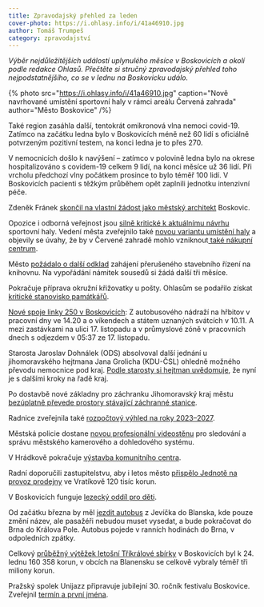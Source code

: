 ```yaml
---
title: Zpravodajský přehled za leden
cover-photo: https://i.ohlasy.info/i/41a46910.jpg
author: Tomáš Trumpeš
category: zpravodajství
---
```


*Výběr nejdůležitějších událostí uplynulého měsíce v Boskovicích a okolí podle redakce Ohlasů. Přečtěte si stručný zpravodajský přehled toho nejpodstatnějšího, co se v lednu na Boskovicku událo.*

{% photo src="https://i.ohlasy.info/i/41a46910.jpg" caption="Nově navrhované umístění sportovní haly v rámci areálu Červená zahrada" author="Město Boskovice" /%}

Také region zasáhla další, tentokrát omikronová vlna nemoci covid-19. Zatímco na začátku ledna bylo v Boskovicích méně než 60 lidí s oficiálně potvrzeným pozitivní testem, na konci ledna je to přes 270.

V nemocnicích došlo k navýšení – zatímco v polovině ledna bylo na okrese hospitalizováno s covidem-19 celkem 9 lidí, na konci měsíce už 36 lidí. Při vrcholu předchozí vlny počátkem prosince to bylo téměř 100 lidí. V Boskovicích pacienti s těžkým průběhem opět zaplnili jednotku intenzivní péče.

Zdeněk Fránek [skončil na vlastní žádost jako městský architekt](https://ohlasy.info/clanky/2022/01/z-radnice.html) Boskovic.

Opozice i odborná veřejnost jsou [silně kritické k aktuálnímu návrhu](https://ohlasy.info/clanky/2022/01/hala-reakce.html) sportovní haly. Vedení města zveřejnilo také [novou variantu umístění haly](https://boskovice.cz/vystavba-sportovni-haly-v-boskovicich/d-43103) a objevily se úvahy, že by v Červené zahradě mohlo vzniknout[ také nákupní centrum](https://ohlasy.info/clanky/2022/01/supermarket-cervenka.html).

Město [požádalo o další odklad](https://ohlasy.info/clanky/2022/01/z-radnice.html) zahájení přerušeného stavebního řízení na knihovnu. Na vypořádání námitek sousedů si žádá další tři měsíce.

Pokračuje příprava okružní křižovatky u pošty. Ohlasům se podařilo získat [kritické stanovisko památkářů](https://ohlasy.info/clanky/2022/01/kruhac-pamatkari.html).

[Nové spoje linky 250 v Boskovicích](https://ohlasy.info/clanky/2022/01/z-radnice.html): Z autobusového nádraží na hřbitov v pracovní dny ve 14.20 a o víkendech a státem uznaných svátcích v 10.11. A mezi zastávkami na ulici 17. listopadu a v průmyslové zóně v pracovních dnech s odjezdem v 05:37 ze 17. listopadu.

Starosta Jaroslav Dohnálek (ODS) absolvoval další jednání u jihomoravského hejtmana Jana Grolicha (KDU-ČSL) ohledně možného převodu nemocnice pod kraj. [Podle starosty si hejtman uvědomuje](https://ohlasy.info/clanky/2022/01/z-radnice.html), že nyní je s dalšími kroky na řadě kraj.

Po dostavbě nové základny pro záchranku Jihomoravský kraj městu [bezúplatně převede prostory stávající záchranné stanice](https://ohlasy.info/clanky/2022/01/z-radnice.html).

Radnice zveřejnila také [rozpočtový výhled na roky 2023–2027](https://boskovice.cz/assets/File.ashx?id_org=832&id_dokumenty=43379).

Městská policie dostane [novou profesionální videostěnu](https://ohlasy.info/clanky/2022/01/z-radnice.html) pro sledování a správu městského kamerového a dohledového systému.

V Hrádkově pokračuje [výstavba komunitního centra](https://boskovice.cz/vystavba-komunitniho-centra-hradkov-zatim-podle-planu/d-43353).

Radní doporučili zastupitelstvu, aby i letos město [přispělo Jednotě na provoz prodejny](https://ohlasy.info/clanky/2022/01/z-radnice.html) ve Vratíkově 120 tisíc korun.

V Boskovicích funguje [lezecký oddíl pro děti](https://ohlasy.info/clanky/2022/01/polez-s-nimi.html).

Od začátku března by měl [jezdit autobus](https://ohlasy.info/clanky/2022/01/z-radnice.html) z Jevíčka do Blanska, kde pouze změní název, ale pasažéři nebudou muset vysedat, a bude pokračovat do Brna do Králova Pole. Autobus pojede v ranních hodinách do Brna, v odpoledních zpátky.

Celkový [průběžný výtěžek letošní Tříkrálové sbírky](https://boskovice.cz/podekovani-za-trikralovou-sbirku/d-43394) v Boskovicích byl k 24. lednu 160 358 korun, v obcích na Blanensku se celkově vybraly téměř tři miliony korun.

Pražský spolek Unijazz připravuje jubilejní 30. ročník festivalu Boskovice. Zveřejnil [termín a první jména](https://ohlasy.info/clanky/2022/01/festival.html).
